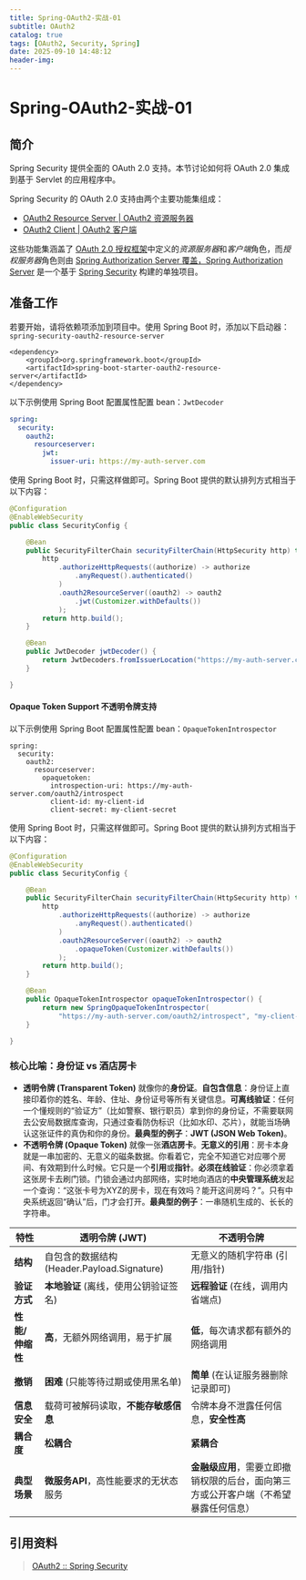 ```yaml
---
title: Spring-OAuth2-实战-01
subtitle: OAuth2
catalog: true
tags: [OAuth2, Security, Spring]
date: 2025-09-10 14:48:12
header-img:
---
```


# Spring-OAuth2-实战-01



## 简介

Spring Security 提供全面的 OAuth 2.0 支持。本节讨论如何将 OAuth 2.0 集成到基于 Servlet 的应用程序中。

Spring Security 的 OAuth 2.0 支持由两个主要功能集组成：

- [OAuth2 Resource Server | OAuth2 资源服务器](https://docs.spring.io/spring-security/reference/servlet/oauth2/index.html#oauth2-resource-server)
- [OAuth2 Client | OAuth2 客户端](https://docs.spring.io/spring-security/reference/servlet/oauth2/index.html#oauth2-client)

这些功能集涵盖了 [OAuth 2.0 授权框架](https://tools.ietf.org/html/rfc6749#section-1.1)中定义的*资源服务器*和*客户端*角色，而*授权服务器*角色则由 [Spring Authorization Server 覆盖，Spring Authorization Server](https://docs.spring.io/spring-authorization-server/reference/index.html) 是一个基于 [Spring Security](https://docs.spring.io/spring-security/reference/index.html) 构建的单独项目。

## 准备工作

若要开始，请将依赖项添加到项目中。使用 Spring Boot 时，添加以下启动器： `spring-security-oauth2-resource-server`

~~~
<dependency>
	<groupId>org.springframework.boot</groupId>
	<artifactId>spring-boot-starter-oauth2-resource-server</artifactId>
</dependency>

~~~

以下示例使用 Spring Boot 配置属性配置 bean：`JwtDecoder`

```yaml
spring:
  security:
    oauth2:
      resourceserver:
        jwt:
          issuer-uri: https://my-auth-server.com
```

使用 Spring Boot 时，只需这样做即可。Spring Boot 提供的默认排列方式相当于以下内容：

~~~java
@Configuration
@EnableWebSecurity
public class SecurityConfig {

	@Bean
	public SecurityFilterChain securityFilterChain(HttpSecurity http) throws Exception {
		http
			.authorizeHttpRequests((authorize) -> authorize
				.anyRequest().authenticated()
			)
			.oauth2ResourceServer((oauth2) -> oauth2
				.jwt(Customizer.withDefaults())
			);
		return http.build();
	}

	@Bean
	public JwtDecoder jwtDecoder() {
		return JwtDecoders.fromIssuerLocation("https://my-auth-server.com");
	}

}
~~~





####  Opaque Token Support 不透明令牌支持

以下示例使用 Spring Boot 配置属性配置 bean：`OpaqueTokenIntrospector`

```
spring:
  security:
    oauth2:
      resourceserver:
        opaquetoken:
          introspection-uri: https://my-auth-server.com/oauth2/introspect
          client-id: my-client-id
          client-secret: my-client-secret
```
使用 Spring Boot 时，只需这样做即可。Spring Boot 提供的默认排列方式相当于以下内容：


~~~java
@Configuration
@EnableWebSecurity
public class SecurityConfig {

	@Bean
	public SecurityFilterChain securityFilterChain(HttpSecurity http) throws Exception {
		http
			.authorizeHttpRequests((authorize) -> authorize
				.anyRequest().authenticated()
			)
			.oauth2ResourceServer((oauth2) -> oauth2
				.opaqueToken(Customizer.withDefaults())
			);
		return http.build();
	}

	@Bean
	public OpaqueTokenIntrospector opaqueTokenIntrospector() {
		return new SpringOpaqueTokenIntrospector(
			"https://my-auth-server.com/oauth2/introspect", "my-client-id", "my-client-secret");
	}

}
~~~

### 核心比喻：身份证 vs 酒店房卡

- **透明令牌 (Transparent Token)** 就像你的**身份证**。**自包含信息**：身份证上直接印着你的姓名、年龄、住址、身份证号等所有关键信息。**可离线验证**：任何一个懂规则的“验证方”（比如警察、银行职员）拿到你的身份证，不需要联网去公安局数据库查询，只通过查看防伪标识（比如水印、芯片），就能当场确认这张证件的真伪和你的身份。**最典型的例子**：**JWT (JSON Web Token)**。
- **不透明令牌 (Opaque Token)** 就像一张**酒店房卡**。**无意义的引用**：房卡本身就是一串加密的、无意义的磁条数据。你看着它，完全不知道它对应哪个房间、有效期到什么时候。它只是一个**引用**或**指针**。**必须在线验证**：你必须拿着这张房卡去刷门锁。门锁会通过内部网络，实时地向酒店的**中央管理系统**发起一个查询：“这张卡号为XYZ的房卡，现在有效吗？能开这间房吗？”。只有中央系统返回“确认”后，门才会打开。**最典型的例子**：一串随机生成的、长长的字符串。



| 特性            | 透明令牌 (JWT)                              | 不透明令牌                                                   |
| --------------- | ------------------------------------------- | ------------------------------------------------------------ |
| **结构**        | 自包含的数据结构 (Header.Payload.Signature) | 无意义的随机字符串 (引用/指针)                               |
| **验证方式**    | **本地验证** (离线，使用公钥验证签名)       | **远程验证** (在线，调用内省端点)                            |
| **性能/伸缩性** | **高**，无额外网络调用，易于扩展            | **低**，每次请求都有额外的网络调用                           |
| **撤销**        | **困难** (只能等待过期或使用黑名单)         | **简单** (在认证服务器删除记录即可)                          |
| **信息安全**    | 载荷可被解码读取，**不能存敏感信息**        | 令牌本身不泄露任何信息，**安全性高**                         |
| **耦合度**      | **松耦合**                                  | **紧耦合**                                                   |
| **典型场景**    | **微服务API**，高性能要求的无状态服务       | **金融级应用**，需要立即撤销权限的后台，面向第三方或公开客户端（不希望暴露任何信息） |



## 引用资料

>[OAuth2 :: Spring Security](https://docs.spring.io/spring-security/reference/servlet/oauth2/index.html)
>
>
